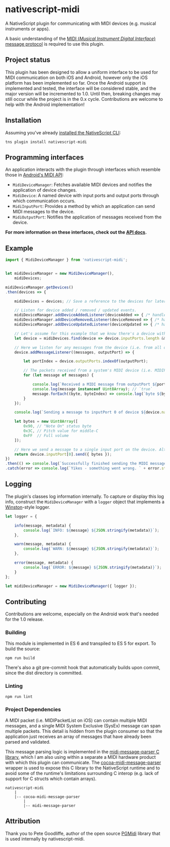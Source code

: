 # nativescript-midi

A NativeScript plugin for communicating with MIDI devices (e.g. musical instruments or apps).

A basic understanding of the [MIDI (*Musical Instrument Digital Interface*) message protocol](http://www.gweep.net/~prefect/eng/reference/protocol/midispec.html) is required to use this plugin.

## Project status

This plugin has been designed to allow a uniform interface to be used for MIDI communication on both iOS and Android, however only the iOS platform has been implemented so far. Once the Android support is implemented and tested, the interface will be considered stable, and the major version will be incremented to 1.0. Until then, breaking changes may still occur while the project is in the 0.x cycle. Contributions are welcome to help with the Android implementation!

## Installation

Assuming you've already [installed the NativeScript CLI](http://docs.nativescript.org/start/quick-setup):

```
tns plugin install nativescript-midi
```

## Programming interfaces

An application interacts with the plugin through interfaces which resemble those in [Android's MIDI API](https://developer.android.com/reference/android/media/midi/package-summary.html):

- `MidiDeviceManager`: Fetches available MIDI devices and notifies the application of device changes.
- `MidiDevice`: A named device with input ports and output ports through which communication occurs.
- `MidiInputPort`: Provides a method by which an application can send MIDI messages to the device.
- `MidiOutputPort`: Notifies the application of messages received from the device.

**For more information on these interfaces, check out the [API docs](./api.md).**

## Example

```js
import { MidiDeviceManager } from 'nativescript-midi';


let midiDeviceManager = new MidiDeviceManager(),
    midiDevices;

midiDeviceManager.getDevices()
.then(devices => {

    midiDevices = devices; // Save a reference to the devices for later use in the app.

    // Listen for device added / removed / updated events.
    midiDeviceManager.addDeviceAddedListener(deviceAdded => { /* handle added device */ });
    midiDeviceManager.addDeviceRemovedListener(deviceRemoved => { /* handle removed device */ });
    midiDeviceManager.addDeviceUpdatedListener(deviceUpdated => { /* handle updated device (e.g. ports changed) */ });

    // Let's assume for this example that we know there's a device with at least one input port and one output port.
    let device = midiDevices.find(device => device.inputPorts.length && device.outputPorts.length);

    // Here we listen for any messages from the device (i.e. from all outputPorts), but alternatively, you can listen for messages on just a single port with `device.outputPorts[i].addMessageListener()`
    device.addMessageListener((messages, outputPort) => {

        let portIndex = device.outputPorts.indexOf(outputPort);

        // The packets received from a system's MIDI device (i.e. MIDIPacketList on iOS) are automatically parsed into discrete messages for you 👍.
        for (let message of messages) {

            console.log(`Received a MIDI message from outputPort ${portIndex} of device ${device.name}:`);
            console.log(message instanceof Uint8Array); // `true`
            message.forEach((byte, byteIndex) => console.log(`byte ${byteIndex}: ${byte}`));
        }
    });

    console.log(`Sending a message to inputPort 0 of device ${device.name} to play middle-C...`);

    let bytes = new Uint8Array([
        0x90, // "Note On" status byte
        0x3C, // Pitch value for middle-C
        0xFF  // Full volume
    ]);

    // Here we send a message to a single input port on the device. Alternatively, you can send the message to *all* of the device's input ports with `device.send()`.
    return device.inputPort[0].send({ bytes });
})
.then(() => console.log(`Successfully finished sending the MIDI message 🎵`))
.catch(error => console.log(`Yikes - something went wrong. ` + error.stack));
```

## Logging

The plugin's classes log information internally. To capture or display this log info, construct the `MidiDeviceManager` with a `logger` object that implements a [Winston](https://github.com/winstonjs/winston)-style logger.

```js
let logger = {

    info(message, metadata) {
        console.log(`INFO: ${message} ${JSON.stringify(metadata)}`);
    },

    warn(message, metadata) {
        console.log(`WARN: ${message} ${JSON.stringify(metadata)}`);
    },

    error(message, metadata) {
        console.log(`ERROR: ${message} ${JSON.stringify(metadata)}`);
    }
};

let midiDeviceManager = new MidiDeviceManager({ logger });
```

## Contributing

Contributions are welcome, especially on the Android work that's needed for the 1.0 release.

### Building

This module is implemented in ES 6 and transpiled to ES 5 for export. To build the source:

```
npm run build
```

There's also a git pre-commit hook that automatically builds upon commit, since the dist directory is committed.

### Linting

```
npm run lint
```

### Project Dependencies

A MIDI packet (i.e. MIDIPacketList on iOS) can contain multiple MIDI messages, and a single MIDI System Exclusive (SysEx) message can span multiple packets. This detail is hidden from the plugin consumer so that the application just receives an array of messages that have already been parsed and validated.

This message parsing logic is implemented in the [midi-message-parser C library](https://github.com/BinaryNate/midi-message-parser), which I am also using within a separate a MIDI hardware product with which this plugin can communicate. The [cocoa-midi-message-parser](https://github.com/BinaryNate/cocoa-midi-message-parser) wrapper is used to expose this C library to the NativeScript runtime and to avoid some of the runtime's limitations surrounding C interop (e.g. lack of support for C structs which contain arrays).

```
nativescript-midi
    |
    |-- cocoa-midi-message-parser
        |
        |-- midi-message-parser
```

## Attribution

Thank you to Pete Goodliffe, author of the open source [PGMidi](https://github.com/petegoodliffe/PGMidi) library that is used internally by nativescript-midi.
